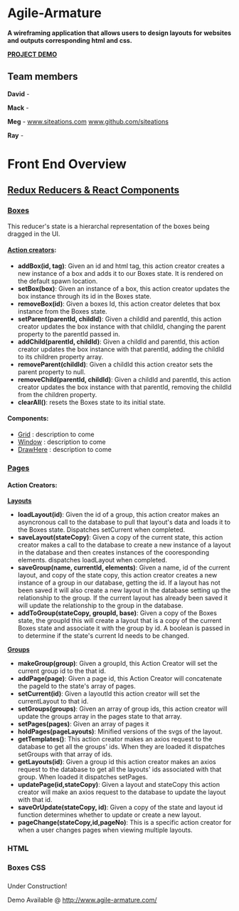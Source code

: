 # Agile-Armature

**A wireframing application that allows users to design layouts for websites and outputs corresponding html and css.**

[**PROJECT DEMO**](https://agile-armature.com/)

## Team members

**David** - 

**Mack** - 

**Meg** - www.siteations.com www.github.com/siteations

**Ray** - 





# Front End Overview

## [Redux Reducers & React Components](https://github.com/thenorthstarblues/Agile-Armature/tree/master/src)

### [Boxes](https://github.com/thenorthstarblues/Agile-Armature/blob/master/src/reducers/boxes.js)
  This reducer's state is a hierarchal representation of the boxes being dragged in the UI. 
#### [Action creators](https://github.com/thenorthstarblues/Agile-Armature/blob/master/src/constants_actioncreators/boxes.js):
  * **addBox(id, tag)**: Given an id and html tag, this action creator creates a new instance of a box and adds it to our Boxes state. It is rendered on the default spawn location.   
  * **setBox(box)**: Given an instance of a box, this action creator updates the box instance through its id in the Boxes state. 
  * **removeBox(id)**: Given a boxes Id, this action creator deletes that box instance from the Boxes state. 
  * **setParent(parentId, childId)**: Given a childId and parentId, this action creator updates the box instance with that childId, changing the parent property to the parentId passed in. 
  * **addChild(parentId, childId)**: Given a childId and parentId, this action creator updates the box instance with that parentId, adding the childId to its children property array. 
  * **removeParent(childId)**: Given a childId this action creator sets the parent property to null.
  * **removeChild(parentId, childId)**: Given a childId and parentId, this action creator updates the box instance with that parentId, removing the childId from the children property. 
  * **clearAll()**: resets the Boxes state to its initial state. 

#### Components:

* [Grid](https://github.com/thenorthstarblues/Agile-Armature/blob/master/src/components/Grid.js) : description to come
* [Window](https://github.com/thenorthstarblues/Agile-Armature/blob/master/src/components/DrawHere.js) : description to come
* [DrawHere](https://github.com/thenorthstarblues/Agile-Armature/blob/master/src/components/DrawHere.js) : description to come



### [Pages](https://github.com/thenorthstarblues/Agile-Armature/blob/master/src/reducers/addPageReducer.js)

#### Action Creators:

**[Layouts](https://github.com/thenorthstarblues/Agile-Armature/blob/master/src/constants_actioncreators/layout.js)**
* **loadLayout(id)**: Given the id of a group, this action creator makes an asyncronous call to the database to pull that layout's data and loads it to the Boxes state. Dispatches setCurrent when completed. 
* **saveLayout(stateCopy)**: Given a copy of the current state, this action creator makes a call to the database to create a new instance of a layout in the database and then creates instances of the cooresponding elements. dispatches loadLayout when completed. 
* **saveGroup(name, currentId, elements)**: Given a name, id of the current layout, and copy of the state copy, this action creator creates a new instance of a group in our database, getting the id. If a layout has not been saved it will also create a new layout in the database setting up the relationship to the group. If the current layout has already been saved it will update the relationship to the group in the database. 
* **addToGroup(stateCopy, groupId, base)**: Given a copy of the Boxes state, the groupId this will create a layout that is a copy of the current Boxes state and associate it with the group by id. A boolean is passed in to determine if the state's current Id needs to be changed. 

**[Groups](https://github.com/thenorthstarblues/Agile-Armature/blob/master/src/constants_actioncreators/groups.js)**
* **makeGroup(group)**: Given a groupId, this Action Creator will set the current group id to the that id.  
* **addPage(page)**: Given a page id, this Action Creator will concatenate the pageId to the state's array of pages.
* **setCurrent(id)**: Given a layoutId this action creator will set the currentLayout to that id. 
* **setGroups(groups)**: Given an array of group ids, this action creator will update the groups array in the pages state to that array.
* **setPages(pages)**: Given an array of pages it 
* **holdPages(pageLayouts)**: Minified versions of the svgs of the layout.
* **getTemplates()**: This action creator makes an axios request to the database to get all the groups' ids. When they are loaded it dispatches setGroups with that array of ids. 
* **getLayouts(id)**: Given a group id this action creator makes an axios request to the database to get all the layouts' ids associated with that group. When loaded it dispatches setPages. 
* **updatePage(id,stateCopy)**: Given a layout and stateCopy this action creator will make an axios request to the database to update the layout with that id. 
* **saveOrUpdate(stateCopy, id)**: Given a copy of the state and layout id function determines whether to update or create a new layout.
* **pageChange(stateCopy,id,pageNo)**: This is a specific action creator for when a user changes pages when viewing multiple layouts. 

### HTML

### Boxes CSS

###

###


Under Construction! 

Demo Available @ http://www.agile-armature.com/
